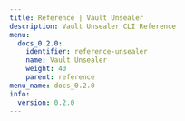 ```yaml
---
title: Reference | Vault Unsealer
description: Vault Unsealer CLI Reference
menu:
  docs_0.2.0:
    identifier: reference-unsealer
    name: Vault Unsealer
    weight: 40
    parent: reference
menu_name: docs_0.2.0
info:
  version: 0.2.0
---
```



